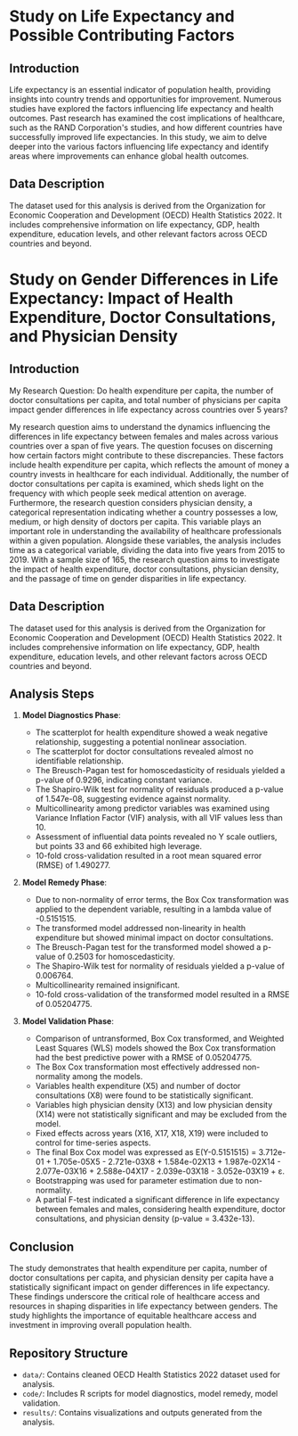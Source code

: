 # Study on Life Expectancy and Possible Contributing Factors

## Introduction
Life expectancy is an essential indicator of population health, providing insights into country trends and opportunities for improvement. Numerous studies have explored the factors influencing life expectancy and health outcomes. Past research has examined the cost implications of healthcare, such as the RAND Corporation's studies, and how different countries have successfully improved life expectancies. In this study, we aim to delve deeper into the various factors influencing life expectancy and identify areas where improvements can enhance global health outcomes.

## Data Description
The dataset used for this analysis is derived from the Organization for Economic Cooperation and Development (OECD) Health Statistics 2022. It includes comprehensive information on life expectancy, GDP, health expenditure, education levels, and other relevant factors across OECD countries and beyond.

# Study on Gender Differences in Life Expectancy: Impact of Health Expenditure, Doctor Consultations, and Physician Density

## Introduction
My Research Question: Do health expenditure per capita, the number of doctor consultations per capita, and total number of physicians per capita impact gender differences in life expectancy across countries over 5 years?

My research question aims to understand the dynamics influencing the differences in life expectancy between females and males across various countries over a span of five years. The question focuses on discerning how certain factors might contribute to these discrepancies. These factors include health expenditure per capita, which reflects the amount of money a country invests in healthcare for each individual. Additionally, the number of doctor consultations per capita is examined, which sheds light on the frequency with which people seek medical attention on average. Furthermore, the research question considers physician density, a categorical representation indicating whether a country possesses a low, medium, or high density of doctors per capita. This variable plays an important role in understanding the availability of healthcare professionals within a given population. Alongside these variables, the analysis includes time as a categorical variable, dividing the data into five years from 2015 to 2019. With a sample size of 165, the research question aims to investigate the impact of health expenditure, doctor consultations, physician density, and the passage of time on gender disparities in life expectancy.

## Data Description
The dataset used for this analysis is derived from the Organization for Economic Cooperation and Development (OECD) Health Statistics 2022. It includes comprehensive information on life expectancy, GDP, health expenditure, education levels, and other relevant factors across OECD countries and beyond.

## Analysis Steps
1. **Model Diagnostics Phase**:
   - The scatterplot for health expenditure showed a weak negative relationship, suggesting a potential nonlinear association.
   - The scatterplot for doctor consultations revealed almost no identifiable relationship.
   - The Breusch-Pagan test for homoscedasticity of residuals yielded a p-value of 0.9296, indicating constant variance.
   - The Shapiro-Wilk test for normality of residuals produced a p-value of 1.547e-08, suggesting evidence against normality.
   - Multicollinearity among predictor variables was examined using Variance Inflation Factor (VIF) analysis, with all VIF values less than 10.
   - Assessment of influential data points revealed no Y scale outliers, but points 33 and 66 exhibited high leverage.
   - 10-fold cross-validation resulted in a root mean squared error (RMSE) of 1.490277.

2. **Model Remedy Phase**:
   - Due to non-normality of error terms, the Box Cox transformation was applied to the dependent variable, resulting in a lambda value of -0.5151515.
   - The transformed model addressed non-linearity in health expenditure but showed minimal impact on doctor consultations.
   - The Breusch-Pagan test for the transformed model showed a p-value of 0.2503 for homoscedasticity.
   - The Shapiro-Wilk test for normality of residuals yielded a p-value of 0.006764.
   - Multicollinearity remained insignificant.
   - 10-fold cross-validation of the transformed model resulted in a RMSE of 0.05204775.

3. **Model Validation Phase**:
   - Comparison of untransformed, Box Cox transformed, and Weighted Least Squares (WLS) models showed the Box Cox transformation had the best predictive power with a RMSE of 0.05204775.
   - The Box Cox transformation most effectively addressed non-normality among the models.
   - Variables health expenditure (X5) and number of doctor consultations (X8) were found to be statistically significant.
   - Variables high physician density (X13) and low physician density (X14) were not statistically significant and may be excluded from the model.
   - Fixed effects across years (X16, X17, X18, X19) were included to control for time-series aspects.
   - The final Box Cox model was expressed as E(Y-0.5151515) = 3.712e-01 + 1.705e-05X5 - 2.721e-03X8 + 1.584e-02X13 + 1.987e-02X14 - 2.077e-03X16 + 2.588e-04X17 - 2.039e-03X18 - 3.052e-03X19 + ε.
   - Bootstrapping was used for parameter estimation due to non-normality.
   - A partial F-test indicated a significant difference in life expectancy between females and males, considering health expenditure, doctor consultations, and physician density (p-value = 3.432e-13).

## Conclusion
The study demonstrates that health expenditure per capita, number of doctor consultations per capita, and physician density per capita have a statistically significant impact on gender differences in life expectancy. These findings underscore the critical role of healthcare access and resources in shaping disparities in life expectancy between genders. The study highlights the importance of equitable healthcare access and investment in improving overall population health.

## Repository Structure
- `data/`: Contains cleaned OECD Health Statistics 2022 dataset used for analysis.
- `code/`: Includes R scripts for model diagnostics, model remedy, model validation.
- `results/`: Contains visualizations and outputs generated from the analysis.
